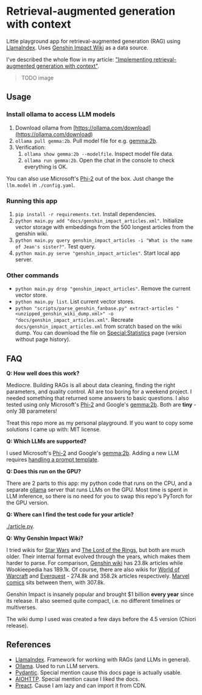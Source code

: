 # Retrieval-augmented generation with context

Little playground app for retrieval-augmented generation (RAG) using [LlamaIndex](https://www.llamaindex.ai). Uses [Genshin Impact Wiki](https://genshin-impact.fandom.com/wiki/Genshin_Impact_Wiki) as a data source.

I've described the whole flow in my article: ["Implementing retrieval-augmented generation with context"](https://www.sctheblog.com/blog/rag-with-context/).

> TODO image

## Usage

### Install ollama to access LLM models

1. Download ollama from [https://ollama.com/download](https://ollama.com/download)
2. `ollama pull gemma:2b`. Pull model file for e.g. [gemma:2b](https://ollama.com/library/gemma:2b).
3. Verification:
   1. `ollama show gemma:2b --modelfile`. Inspect model file data.
   2. `ollama run gemma:2b`. Open the chat in the console to check everything is OK.

You can also use Microsoft's [Phi-2](https://ollama.com/library/phi) out of the box. Just change the `llm.model` in `./config.yaml`.

### Running this app

1. `pip install -r requirements.txt`. Install dependencies.
1. `python main.py add "docs/genshin_impact_articles.xml"`. Initialize vector storage with embeddings from the 500 longest articles from the genshin wiki.
1. `python main.py query genshin_impact_articles -i "What is the name of Jean's sister?"`. Test query.
1. `python main.py serve "genshin_impact_articles"`. Start local app server.

### Other commands

- `python main.py drop "genshin_impact_articles"`. Remove the current vector store.
- `python main.py list`. List current vector stores.
- `python "scripts/parse_genshin_fanbase.py" extract-articles "<unzipped_genshin_wiki_dump.xml>" -o "docs/genshin_impact_articles.xml"`. Recreate `docs/genshin_impact_articles.xml` from scratch based on the wiki dump. You can download the file on [Special:Statistics](https://genshin-impact.fandom.com/wiki/Special:Statistics) page (version without page history).

## FAQ

**Q: How well does this work?**

Mediocre. Building RAGs is all about data cleaning, finding the right parameters, and quality control. All are too boring for a weekend project. I needed something that returned some answers to basic questions. I also tested using only Microsoft's [Phi-2](https://ollama.com/library/phi) and Google's [gemma:2b](https://ollama.com/library/gemma:2b). Both are **tiny** - only 3B parameters!

Treat this repo more as my personal playground. If you want to copy some solutions I came up with: MIT license.

**Q: Which LLMs are supported?**

I used Microsoft's [Phi-2](https://ollama.com/library/phi) and Google's [gemma:2b](https://ollama.com/library/gemma:2b). Adding a new LLM requires [handling a prompt template](src/model_prompts.py).

**Q: Does this run on the GPU?**

There are 2 parts to this app: my python code that runs on the CPU, and a separate [ollama](https://ollama.com/) server that runs LLMs on the GPU. Most time is spent in LLM inference, so there is no need for you to swap this repo's PyTorch for the GPU version.

**Q: Where can I find the test code for your article?**

[./article.py](article.py).

**Q: Why Genshin Impact Wiki?**

I tried wikis for [Star Wars](https://starwars.fandom.com/wiki/Special:Statistics) and [The Lord of the Rings](https://lotr.fandom.com/wiki/Main_Page), but both are much older. Their internal format evolved through the years, which makes them harder to parse. For comparison, [Genshin wiki](https://genshin-impact.fandom.com/wiki/Special:Statistics) has 23.8k articles while Wookieepedia has 189.1k. Of course, there are also wikis for [World of Warcraft](https://wowpedia.fandom.com/wiki/Special:Statistics) and [Everquest](https://eq2.fandom.com/wiki/Special:Statistics) - 274.8k and 358.2k articles respectively. [Marvel comics](https://marvel.fandom.com/wiki/Special:Statistics) sits between them, with 307.8k.

Genshin Impact is insanely popular and brought $1 billion **every year** since its release. It also seemed quite compact, i.e. no different timelines or multiverses.

The wiki dump I used was created a few days before the 4.5 version (Chiori release).

## References

- [LlamaIndex](https://www.llamaindex.ai/). Framework for working with RAGs (and LLMs in general).
- [Ollama](https://ollama.com/). Used to run LLM servers.
- [Pydantic](https://docs.pydantic.dev/latest/api/types/). Special mention cause this docs page is actually usable.
- [AIOHTTP](https://docs.aiohttp.org/en/stable/). Special mention cause I liked the docs.
- [Preact](https://preactjs.com/). Cause I am lazy and can import it from CDN.
